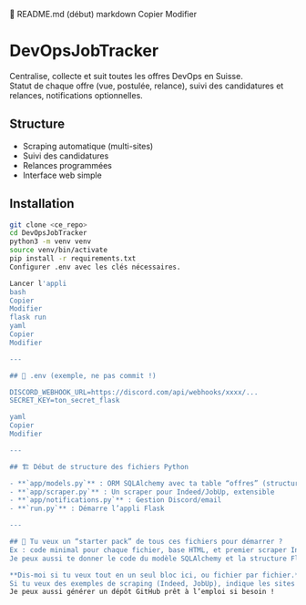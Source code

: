 📄 README.md (début)
markdown
Copier
Modifier
# DevOpsJobTracker

Centralise, collecte et suit toutes les offres DevOps en Suisse.  
Statut de chaque offre (vue, postulée, relance), suivi des candidatures et relances, notifications optionnelles.

## Structure

- Scraping automatique (multi-sites)
- Suivi des candidatures
- Relances programmées
- Interface web simple

## Installation

```bash
git clone <ce_repo>
cd DevOpsJobTracker
python3 -m venv venv
source venv/bin/activate
pip install -r requirements.txt
Configurer .env avec les clés nécessaires.

Lancer l'appli
bash
Copier
Modifier
flask run
yaml
Copier
Modifier

---

## 🔑 .env (exemple, ne pas commit !)

DISCORD_WEBHOOK_URL=https://discord.com/api/webhooks/xxxx/...
SECRET_KEY=ton_secret_flask

yaml
Copier
Modifier

---

## 🏗️ Début de structure des fichiers Python

- **`app/models.py`** : ORM SQLAlchemy avec ta table “offres” (structure plus haut)
- **`app/scraper.py`** : Un scraper pour Indeed/JobUp, extensible
- **`app/notifications.py`** : Gestion Discord/email
- **`run.py`** : Démarre l’appli Flask

---

## 🎁 Tu veux un “starter pack” de tous ces fichiers pour démarrer ?  
Ex : code minimal pour chaque fichier, base HTML, et premier scraper Indeed ?  
Je peux aussi te donner le code du modèle SQLAlchemy et la structure Flask d’accueil !

**Dis-moi si tu veux tout en un seul bloc ici, ou fichier par fichier.**  
Si tu veux des exemples de scraping (Indeed, JobUp), indique les sites qui t'intéressent en priorité.  
Je peux aussi générer un dépôt GitHub prêt à l’emploi si besoin !